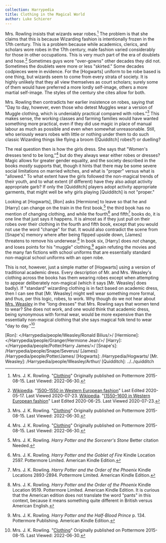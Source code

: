 ```yaml
---
collection: Harrypedia
title: Clothing in the Magical World
author: Luke Schierer
---
```


Mrs. Rowling insists that wizards wear robes.[^200723-4] The problem is that
she claims that this is because Wizarding fashion is intentionally frozen in the
17th century. This is a problem because while academics, clerics, and scholars
wore robes in the 17th century, male fashion varied considerably for those in
other occupations. This is very much part of the era of doublets and
hose.[^200723-5] Sometimes guys wore "over-gowns" other decades they did not.
Sometimes the doublets were more or less "skirted." Some decades codpieces were
in evidence. For the [Hogwarts] uniform to be robe based is one thing, but
wizards seem to come from every strata of society. It is highly unlikely that
they all view themselves as court scholars; surely some of them would have
preferred a more lordly self-image, others a more martial self-image. The styles
of the century she cites allow for both.

Mrs. Rowling then contradicts her earlier insistence on robes, saying that "Day
to day, however, even those who detest Muggles wear a version of Muggle clothing,
which is undeniably practical compared with robes."[^210420-11] This makes sense,
the working classes and farming families would have wanted something more practical,
even if they did use magic in place of manual labour as much as possible and
even when somewhat unreasonable. Still, who seriously wears robes with little
or nothing under them to do such classic Wizarding things like flying a broom
([Quidditch] robes‽) or duelling?

The real question then is how the girls dress. She says that "Women's dresses
tend to be long,"[^220630-1] but do they always wear either robes or dresses?
Magic allows for greater gender equality, and the society described in the
books _mostly_ supports that, though it hints that there may be some severe
social limitations on married witches, and what is "proper" versus what is
"allowed." To what extent have the girls followed the non-magical trends of
their youth, and to what extent (if different) have they also adopt activity
appropriate garb? If only the [Quidditch] players adopt activity appropriate
garments, that might well be why girls playing [Quidditch] is not "proper."

Looking at [Hogwarts], [Ron] asks [Hermione] to leave so that he and [Harry]
can change on the train in the first book,[^210525-8] the third book has no
mention of changing clothing, and while the fourth[^210525-9] and
fifth[^210525-10] books do, it is one line that just says it happens. It is
almost as if they just pull on their robes over their clothing in the fourth
and fifth book, except that you would not use the word "change" for that. It
would also contradict the scene from [Snape's] memory where after being
flipped upside down, [James] threatens to remove his underwear.[^210525-11] In
book six, [Harry] does _not_ change, and loses points for his "muggle"
clothing,[^210525-12] again refuting the movies and the many fan fictions with
school uniforms that are essentially standard non-magical school uniforms with
an open robe.

This is not, however, just a simple matter of [Hogwarts] using a version of
traditional academic dress. Every description of Mr. and Mrs. Weasley's
clothing across the books has them wearing robes except when attempting to
appear deliberately non-magical (which it says [Mr. Weasley] does badly). If
"standard" wizarding clothing is in fact based on academic dress, then I can
see that [Mr. Weasley] might well wear something more formal, and thus, per this
logic, robes, to work. Why though do we not hear about [Mrs. Weasley] in the
"long dresses" that Mrs. Rowling says that women tend to wear? She does not
work, and one would think that academic dress, being synonymous with formal
wear, would be more expensive than the essentially non-magical clothing that
she says magical folk tend to wear "day to day."[^220630-2]

[Mrs. Weasley]: /Harrypedia/people/Prewett/Molly/

[Ron]: </Harrypedia/people/Weasley/Ronald Bilius/>/
[Hermione]: </Harrypedia/people/Granger/Hermione Jean/>/
[Harry]: </Harrypedia/people/Potter/Harry James/>/
[Snape's]: /Harrypedia/people/Snape/Severus/
[James]: /Harrypedia/people/Potter/James/
[Hogwarts]: /Harrypedia/Hogwarts/
[Mr. Weasley]: /Harrypedia/people/Weasley/Arthur/
[Quidditch]: ../../quidditch

[^210525-8]:
    Mrs. J. K. Rowling. _Harry Potter and the Sorcerer's Stone_
    Better citation Needed.

[^210525-9]:
    Mrs. J. K. Rowling. _Harry Potter and the Goblet of Fire_
    Kindle Location 2597. Pottermore Limited. American Kindle Edition.

[^210525-10]:
    Mrs. J. K. Rowling. _Harry Potter and the Order of the Phoenix_
    Kindle Locations 2893-2894. Pottermore Limited. American Kindle Edition.

[^210525-11]:
    Mrs. J. K. Rowling. _Harry Potter and the Order of the Phoenix_
    Kindle Location 9519. Pottermore Limited. American Kindle Edition.
    It is curious that the American edition does not translate the word "pants"
    in this context, because it means something quite different in British
    versus American English.

[^210525-12]:
    Mrs. J. K. Rowling. _Harry Potter and the Half-Blood Prince_
    p. 134. Pottermore Publishing. American Kindle Edition.

[^220630-2]:
    Mrs. J. K. Rowling.
    "[Clothing](https://www.rowlingindex.org/work/cltpm/)"
    Originally published on Pottermore 2015-08-15. Last Viewed: 2022-06-30.

[^220630-1]:
    Mrs. J. K. Rowling.
    "[Clothing](https://www.rowlingindex.org/work/cltpm/)"
    Originally published on Pottermore 2015-08-15. Last Viewed: 2022-06-30.

[^200723-4]:
    Mrs. J. K. Rowling.
    "[Clothing](https://www.rowlingindex.org/work/cltpm/)"
    Originally published on Pottermore 2015-08-15. Last Viewed: 2022-06-30.

[^200723-5]:
    [Wikipedia](https://en.wikipedia.org).
    "[1500–1550 in Western European fashion](https://en.wikipedia.org/wiki/1500%E2%80%931550_in_Western_European_fashion)"
    Last Edited 2020-05-17. Last Viewed 2020-07-23.
    [Wikipedia](https://en.wikipedia.org).
    "[(1550–1600 in Western European fashion](https://en.wikipedia.org/wiki/1550%E2%80%931600_in_Western_European_fashion)"
    Last Edited 2020-06-25. Last Viewed 2020-07-23.

[^210420-11]:
    Mrs. J. K. Rowling.
    "[Clothing](https://www.rowlingindex.org/work/cltpm/)"
    Originally published on Pottermore 2015-08-15. Last Viewed: 2022-06-30.
